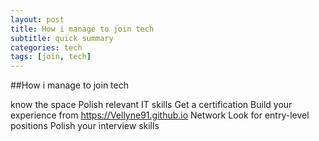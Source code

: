 ```yaml
---
layout: post
title: How i manage to join tech
subtitle: quick summary
categories: tech
tags: [join, tech]
---
```


##How i manage to join tech

know the space
Polish relevant IT skills
Get a certification
Build your experience from https://Vellyne91.github.io
Network
Look for entry-level positions
Polish your interview skills
